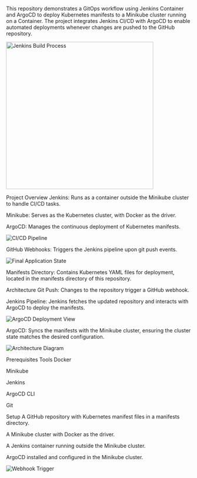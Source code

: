 This repository demonstrates a GitOps workflow using Jenkins Container and ArgoCD to deploy Kubernetes manifests to a Minikube cluster running on a Container. The project integrates Jenkins CI/CD with ArgoCD to enable automated deployments whenever changes are pushed to the GitHub repository.

<img src="https://i.imgur.com/9qNbHiM.jpg" alt="Jenkins Build Process" width="400"/>

Project Overview
Jenkins: Runs as a container outside the Minikube cluster to handle CI/CD tasks.

Minikube: Serves as the Kubernetes cluster, with Docker as the driver.

ArgoCD: Manages the continuous deployment of Kubernetes manifests.

![CI/CD Pipeline](https://i.imgur.com/9SmuAKP.jpg)

GitHub Webhooks: Triggers the Jenkins pipeline upon git push events.

![Final Application State](https://i.imgur.com/6BpeLrE.jpg)

Manifests Directory: Contains Kubernetes YAML files for deployment, located in the manifests directory of this repository.

Architecture
Git Push: Changes to the repository trigger a GitHub webhook.

Jenkins Pipeline: Jenkins fetches the updated repository and interacts with ArgoCD to deploy the manifests.

![ArgoCD Deployment View](https://i.imgur.com/5QepOd7.jpg)

ArgoCD: Syncs the manifests with the Minikube cluster, ensuring the cluster state matches the desired configuration.

![Architecture Diagram](https://i.imgur.com/iWI1QbE.jpg)

Prerequisites
Tools
Docker

Minikube

Jenkins

ArgoCD CLI

Git

Setup
A GitHub repository with Kubernetes manifest files in a manifests directory.

A Minikube cluster with Docker as the driver.

A Jenkins container running outside the Minikube cluster.

ArgoCD installed and configured in the Minikube cluster.

![Webhook Trigger](https://i.imgur.com/jWwD055.jpg)
